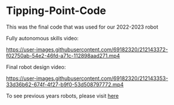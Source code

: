 # Tipping-Point-Code
This was the final code that was used for our 2022-2023 robot

Fully autonomous skills video: 


https://user-images.githubusercontent.com/69182320/212143372-f02750ab-54e2-46fd-a71c-112898aad271.mp4


Final robot design video: 


https://user-images.githubusercontent.com/69182320/212143353-33d36b62-674f-4f27-b9f0-53d508797772.mp4



To see previous years robots, please visit [here](https://www.westernmech.ca/210y)

